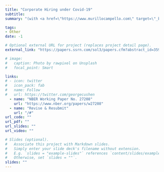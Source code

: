 ```yaml
---
title: "Corporate Hiring under Covid-19"
subtitle: 
summary: "(with <a href=\"https://www.murillocampello.com\" target=\"_blank\" rel=\"noopener\">Murillo Campello</a> and <a href=\"https://www.gauravkankanhalli.com\" target=\"_blank\" rel=\"noopener\">Gaurav Kankanhalli</a>) \n\n Big data on job vacancy postings reveal multiple dimensions of the impact of Covid-19 on corporate hiring. Firms disproportionately cut on hiring for high-skill positions (*within-firm downskilling*), with financially constrained firms reducing high-skill hiring the most. Applying machine learning to job-ad texts, we show that firms have skewed hiring towards operationally-core functions. New positions also take longer to fill, displaying greater flexibility regarding schedules and tasks. Financing constraints amplify pandemic-induced changes to the nature of positions firms seek to fill, with constrained firms’ new hires witnessing far greater adjustments to jobs roles and employment arrangements."

tags: 
- Other
date: -1

# Optional external URL for project (replaces project detail page).
external_link: "https://papers.ssrn.com/sol3/papers.cfm?abstract_id=3596655"

# image:
#   caption: Photo by rawpixel on Unsplash
#   focal_point: Smart

links:
# - icon: twitter
#   icon_pack: fab
#   name: Follow
#   url: https://twitter.com/georgecushen
  - name: "NBER Working Paper No. 27208"
    url: "https://www.nber.org/papers/w27208"
  - name: "Revise & Resubmit"
    url: "/#"
url_code: ""
url_pdf: ""
url_slides: ""
url_video: ""

# Slides (optional).
#   Associate this project with Markdown slides.
#   Simply enter your slide deck's filename without extension.
#   E.g. `slides = "example-slides"` references `content/slides/example-slides.md`.
#   Otherwise, set `slides = ""`.
slides: ""
---
```


